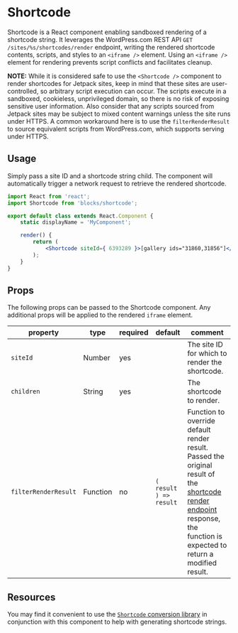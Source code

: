 Shortcode
=========

Shortcode is a React component enabling sandboxed rendering of a shortcode string. It leverages the WordPress.com REST API `GET /sites/%s/shortcodes/render` endpoint, writing the rendered shortcode contents, scripts, and styles to an `<iframe />` element. Using an `<iframe />` element for rendering prevents script conflicts and facilitates cleanup.

__NOTE:__ While it is considered safe to use the `<Shortcode />` component to render shortcodes for Jetpack sites, keep in mind that these sites are user-controlled, so arbitrary script execution can occur. The scripts execute in a sandboxed, cookieless, unprivileged domain, so there is no risk of exposing sensitive user information. Also consider that any scripts sourced from Jetpack sites may be subject to mixed content warnings unless the site runs under HTTPS. A common workaround here is to use the `filterRenderResult` to source equivalent scripts from WordPress.com, which supports serving under HTTPS.

## Usage

Simply pass a site ID and a shortcode string child. The component will automatically trigger a network request to retrieve the rendered shortcode.

```jsx
import React from 'react';
import Shortcode from 'blocks/shortcode';

export default class extends React.Component {
	static displayName = 'MyComponent';

	render() {
		return (
			<Shortcode siteId={ 6393289 }>[gallery ids="31860,31856"]</Shortcode>
		);
	}
}
```

## Props

The following props can be passed to the Shortcode component. Any additional props will be applied to the rendered `iframe` element.

| property             | type     | required | default                | comment |
| -------------------- | -------- | -------- | ---------------------- | ------- |
| `siteId`             | Number   | yes      |                        | The site ID for which to render the shortcode. |
| `children`           | String   | yes      |                        | The shortcode to render. |
| `filterRenderResult` | Function | no       | `( result ) => result` | Function to override default render result. Passed the original result of the [shortcode render endpoint](https://developer.wordpress.com/docs/api/1.1/get/sites/%24site/shortcodes/render/) response, the function is expected to return a modified result. |

## Resources

You may find it convenient to use the [`Shortcode` conversion library](https://github.com/Automattic/wp-calypso/tree/master/client/lib/shortcode) in conjunction with this component to help with generating shortcode strings.
